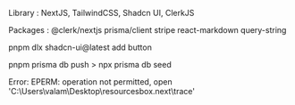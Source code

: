 
Library : NextJS, TailwindCSS, Shadcn UI, ClerkJS

Packages : @clerk/nextjs prisma/client stripe react-markdown query-string

pnpm dlx shadcn-ui@latest add button

pnpm prisma db push    >     npx prisma db seed

Error: EPERM: operation not permitted, open 'C:\Users\valam\Desktop\resourcesbox\.next\trace'